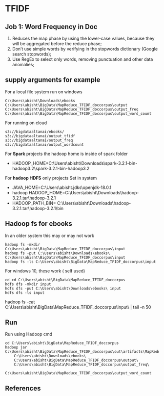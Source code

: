 # TFIDF

## Job 1: Word Frequency in Doc
1. Reduces the map phase by using the lower-case values, because they will be aggregated before the reduce phase;
2. Don’t use simple words by verifying in the stopwords dictionary (Google search stopwords);
3. Use RegEx to select only words, removing punctuation and other data anomalies;

## supply arguments for example 

For a local file system run on windows

    C:\Users\abisht\Downloads\ebooks
    C:\Users\abisht\BigData\MapReduce_TFIDF_doccorpus\output
    C:\Users\abisht\BigData\MapReduce_TFIDF_doccorpus\output_freq
    C:\Users\abisht\BigData\MapReduce_TFIDF_doccorpus\output_word_count

For running on cloud

    s3://bigdataaltanai/ebooks/ 
    s3://bigdataaltanai/output_tfidf 
    s3://bigdataaltanai/output_freq 
    s3://bigdataaltanai/output_wordcount

For **Spark** projects the hadoop home is inside of spark folder 

- HADOOP_HOME=C:\Users\abisht\Downloads\spark-3.2.1-bin-hadoop3.2\spark-3.2.1-bin-hadoop3.2

For **hadoop HDFS** only projects Set in system 

- JAVA_HOME=C:\Users\abisht\.jdks\openjdk-18.0.1
- hadoop HADOOP_HOME=C:\Users\abisht\Downloads\hadoop-3.2.1.tar\hadoop-3.2.1
- HADOOP_PATH_BIN= C:\Users\abisht\Downloads\hadoop-3.2.1.tar\hadoop-3.2.1\bin

## Hadoop fs for ebooks

In an older system this may or may not work 

    hadoop fs -mkdir C:\Users\abisht\BigData\MapReduce_TFIDF_doccorpus\input
    hadoop fs -put C:\Users\abisht\Downloads\ebooks\ C:\Users\abisht\BigData\MapReduce_TFIDF_doccorpus\input
    hadoop fs -ls C:\Users\abisht\BigData\MapReduce_TFIDF_doccorpus\input
    

For windows 10, these work ( self used)

    cd cd C:\Users\abisht\BigData\MapReduce_TFIDF_doccorpus
    hdfs dfs -mkdir input
    hdfs dfs -put C:\Users\abisht\Downloads\ebooks\ input
    hdfs dfs -ls input

hadoop fs -cat C:\Users\abisht\BigData\MapReduce_TFIDF_doccorpus\input\ | tail -n 50

## Run 

Run using Hadoop cmd 
    
    cd C:\Users\abisht\BigData\MapReduce_TFIDF_doccorpus
    hadoop jar C:\Users\abisht\BigData\MapReduce_TFIDF_doccorpus\out\artifacts\MapReduce_TFIDF_doccorpus_jar\MapReduce_TFIDF_doccorpus.jar\
        C:\Users\abisht\Downloads\ebooks\
        C:\Users\abisht\BigData\MapReduce_TFIDF_doccorpus\output\
        C:\Users\abisht\BigData\MapReduce_TFIDF_doccorpus\output_freq\
        C:\Users\abisht\BigData\MapReduce_TFIDF_doccorpus\output_word_count

## References 


